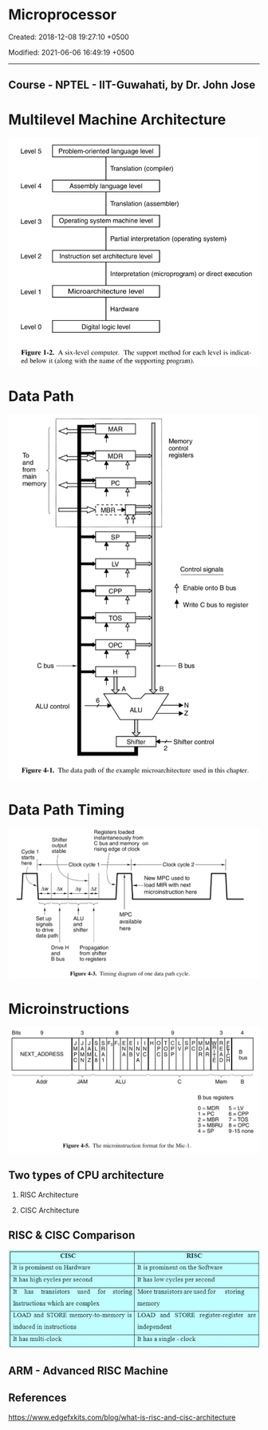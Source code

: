 # Microprocessor

Created: 2018-12-08 19:27:10 +0500

Modified: 2021-06-06 16:49:19 +0500

---

## Course - NPTEL - IIT-Guwahati, by Dr. John Jose
# Multilevel Machine Architecture

![image](media/Microprocessor-image1.png)
# Data Path

![image](media/Microprocessor-image2.png)
# Data Path Timing

![image](media/Microprocessor-image3.png)
# Microinstructions

![image](media/Microprocessor-image4.png)
## Two types of CPU architecture

1.  RISC Architecture

2.  CISC Architecture
## RISC & CISC Comparison

![image](media/Microprocessor-image5.jpg)
## ARM - Advanced RISC Machine
## References

<https://www.edgefxkits.com/blog/what-is-risc-and-cisc-architecture>
